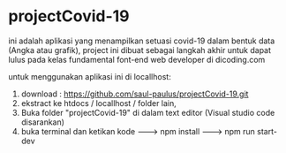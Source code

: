 # projectCovid-19
ini adalah aplikasi yang menampilkan setuasi covid-19 dalam bentuk data (Angka atau grafik), 
project ini dibuat sebagai langkah akhir untuk dapat lulus pada kelas fundamental font-end web developer di dicoding.com

untuk menggunakan aplikasi ini di locallhost:
1. download : https://github.com/saul-paulus/projectCovid-19.git
2. ekstract ke htdocs / locallhost / folder lain,
3. Buka folder "projectCovid-19" di dalam text editor (Visual studio code disarankan)
4. buka terminal dan ketikan kode ---> npm install ---> npm run start-dev
